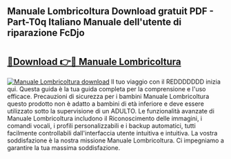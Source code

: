 ## Manuale Lombricoltura Download gratuit PDF - Part-T0q Italiano Manuale dell'utente di riparazione FcDjo

# <h2><a href="http://dfeazbc.blite.top/?on=Manuale+Lombricoltura">🔗Download 👉🔴 Manuale Lombricoltura</a></h2>

[![Manuale Lombricoltura download](https://i.imgur.com/lujVjoI.png)](http://dfeazbc.blite.top/?on=Manuale+Lombricoltura)
Il tuo viaggio con il REDDDDDDD inizia qui. Questa guida è la tua guida completa per la comprensione e l'uso efficace. Precauzioni di sicurezza per i bambini Manuale Lombricoltura questo prodotto non è adatto a bambini di età inferiore e deve essere utilizzato sotto la supervisione di un ADULTO. Le funzionalità avanzate di Manuale Lombricoltura includono il Riconoscimento delle immagini, i comandi vocali, i profili personalizzabili e i backup automatici, tutti facilmente controllabili dall'interfaccia utente intuitiva e intuitiva. La vostra soddisfazione è la nostra missione Manuale Lombricoltura. Ci impegniamo a garantire la tua massima soddisfazione.
